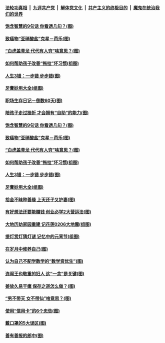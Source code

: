 

####  [法轮功真相](../../../../basic/blob/master/README.md?t=03061131) &nbsp;|&nbsp; [九评共产党](../../../../9ping.md/blob/master/README.md?t=03061131) &nbsp;|&nbsp; [解体党文化](../../../../jtdwh.md/blob/master/README.md?t=03061131)  &nbsp;|&nbsp; [共产主义的终极目的](../../../../gczydzjmd.md/blob/master/README.md?t=03061131) &nbsp;|&nbsp; [魔鬼在统治我们的世界](../../../../mgztzwmdsj.md/blob/master/README.md?t=03061131) 

#### [饱含智慧的9句话 你看透几句？(图)](../pages/p8/964297.md?t=03061131) 

#### [致癌物“亚硝酸盐”克星－芭乐(图)](../pages/p8/964132.md?t=03061131) 

#### [“白虎盖青龙 代代有人穷”啥意思？(图)](../pages/p8/964481.md?t=03061131) 

#### [如何帮助孩子改善“拖拉”坏习惯(组图)](../pages/p8/964474.md?t=03061131) 

#### [人生3错：一步错 步步错(图)](../pages/p8/964467.md?t=03061131) 

#### [牙膏妙用大全(组图)](../pages/p8/961372.md?t=03061131) 

#### [职场生存日记－倒数60天(图)](../pages/p8/964652.md?t=03061131) 

#### [陪孩子走过挫折 才会拥有“自助”的能力(图)](../pages/p8/964602.md?t=03061131) 

#### [饱含智慧的9句话 你看透几句？(图)](../pages/p8/964297.md?t=03061131) 

#### [致癌物“亚硝酸盐”克星－芭乐(图)](../pages/p8/964132.md?t=03061131) 

#### [“白虎盖青龙 代代有人穷”啥意思？(图)](../pages/p8/964481.md?t=03061131) 

#### [如何帮助孩子改善“拖拉”坏习惯(组图)](../pages/p8/964474.md?t=03061131) 

#### [人生3错：一步错 步步错(图)](../pages/p8/964467.md?t=03061131) 

#### [牙膏妙用大全(组图)](../pages/p8/961372.md?t=03061131) 

#### [拾金不昧种善缘 上天还子又护妻(图)](../pages/p8/963537.md?t=03061131) 

#### [有好想法还要能赚钱 创业必学2大营运法(图)](../pages/p8/964359.md?t=03061131) 

#### [大地历劫家园重建 记花莲0206大地震(组图)](../pages/p8/960804.md?t=03061131) 

#### [提灯赏灯猜灯谜 记忆中的元宵节(组图)](../pages/p8/962375.md?t=03061131) 

#### [在岁月中修养自己(图)](../pages/p8/963738.md?t=03061131) 

#### [认为自己不配学数学的“数学资优生”(图)](../pages/p8/964257.md?t=03061131) 

#### [连阎王也敬重的妇人 这“一念”是关键(图)](../pages/p8/963539.md?t=03061131) 

#### [姜放久易干瘪 保存之道怎么做？(图)](../pages/p8/964022.md?t=03061131) 

#### [“男不带天 女不带仙”啥意思？(图)](../pages/p8/964131.md?t=03061131) 

#### [使用“信用卡”的6个忠告(图)](../pages/p8/964124.md?t=03061131) 

#### [戴口罩的5大误区(图)](../pages/p8/964117.md?t=03061131) 

#### [善有善报的郎中(图)](../pages/p8/964032.md?t=03061131) 


